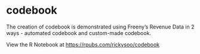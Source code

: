 # codebook
The creation of codebook is demonstrated using Freeny’s Revenue Data in 2 ways - automated codebook and custom-made codebook.

View the R Notebook at https://rpubs.com/rickysoo/codebook
